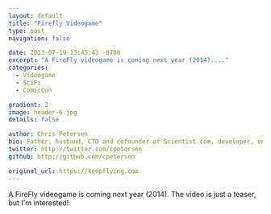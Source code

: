 ```yaml
---
layout: default
title: "Firefly Videogame"
type: post
navigation: false

date: 2013-07-19 13:45:43 -0700
excerpt: "A FireFly videogame is coming next year (2014)...."
categories:
  - Videogame
  - SciFi
  - ComicCon

gradient: 2
image: header-6.jpg
details: false

author: Chris Petersen
bio: Father, husband, CTO and cofounder of Scientist.com, developer, entrepreneur and technologist.
twitter: http://twitter.com/cpetersen
github: http://github.com/cpetersen

original_url: https://keepflying.com
---
```



A FireFly videogame is coming next year (2014). The video is just a teaser, but I'm interested!

